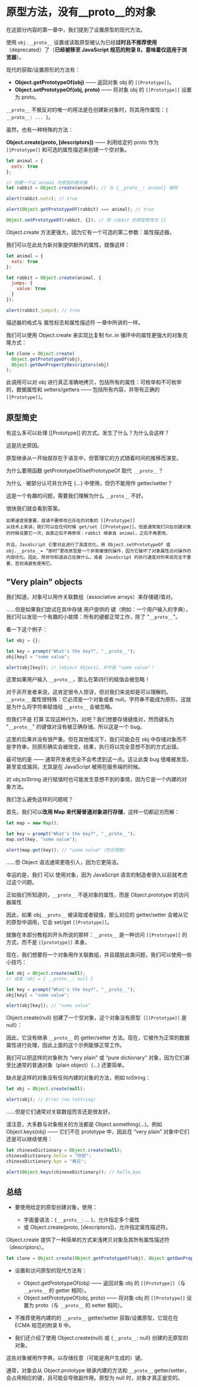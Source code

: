 # 原型方法，没有__proto__的对象

在这部分内容的第一章中，我们提到了设置原型的现代方法。

使用 `obj.__proto__` 设置或读取原型被认为已经**过时且不推荐使用**（deprecated）了（**已经被移至 JavaScript 规范的附录 B，意味着仅适用于浏览器**）。

现代的获取/设置原形的方法有：

* **Object.getPrototypeOf(obj)** —— 返回对象 obj 的 `[[Prototype]]`。
* **Object.setPrototypeOf(obj, proto)** —— 将对象 obj 的 `[[Prototype]]` 设置为 proto。

`__proto__` 不被反对的唯一的用法是在创建新对象时，将其用作属性：`{ __proto__: ... }`。

虽然，也有一种特殊的方法：

**Object.create(proto, [descriptors])** —— 利用给定的 proto 作为 `[[Prototype]]` 和可选的属性描述来创建一个空对象。

```js
let animal = {
  eats: true
};

// 创建一个以 animal 为原型的新对象
let rabbit = Object.create(animal); // 与 {__proto__: animal} 相同

alert(rabbit.eats); // true

alert(Object.getPrototypeOf(rabbit) === animal); // true

Object.setPrototypeOf(rabbit, {}); // 将 rabbit 的原型修改为 {}
```

Object.create 方法更强大，因为它有一个可选的第二参数：属性描述器。

我们可以在此处为新对象提供额外的属性，就像这样：
```js
let animal = {
  eats: true
};

let rabbit = Object.create(animal, {
  jumps: {
    value: true
  }
});

alert(rabbit.jumps); // true
```

描述器的格式与 属性标志和属性描述符 一章中所讲的一样。

我们可以使用 Object.create 来实现比复制 for..in 循环中的属性更强大的对象克隆方式：
```js
let clone = Object.create(
  Object.getPrototypeOf(obj),
  Object.getOwnPropertyDescriptors(obj)
);
```

此调用可以对 obj 进行真正准确地拷贝，包括所有的属性：可枚举和不可枚举的，数据属性和 setters/getters —— 包括所有内容，并带有正确的 `[[Prototype]]`。


## 原型简史
有这么多可以处理 [[Prototype]] 的方式。发生了什么？为什么会这样？

这是历史原因。

原型继承从一开始就存在于语言中，但管理它的方式随着时间的推移而演变。

为什么要用函数 getPrototypeOf/setPrototypeOf 取代` __proto__`？

为什么 · 被部分认可并允许在 {...} 中使用，但仍不能用作 getter/setter？

这是一个有趣的问题，需要我们理解为什么 `__proto__` 不好。

很快我们就会看到答案。

```
如果速度很重要，就请不要修改已存在的对象的 [[Prototype]]
从技术上来讲，我们可以在任何时候 get/set [[Prototype]]。但是通常我们只在创建对象的时候设置它一次，自那之后不再修改：rabbit 继承自 animal，之后不再更改。

并且，JavaScript 引擎对此进行了高度优化。用 Object.setPrototypeOf 或 obj.__proto__= “即时”更改原型是一个非常缓慢的操作，因为它破坏了对象属性访问操作的内部优化。因此，除非你知道自己在做什么，或者 JavaScript 的执行速度对你来说完全不重要，否则请避免使用它。
```

## "Very plain" objects
我们知道，对象可以用作关联数组（associative arrays）来存储键/值对。

……但是如果我们尝试在其中存储 用户提供的 键（例如：一个用户输入的字典），我们可以发现一个有趣的小故障：所有的键都正常工作，除了 "`__proto__`"。

看一下这个例子：
```js
let obj = {};

let key = prompt("What's the key?", "__proto__");
obj[key] = "some value";

alert(obj[key]); // [object Object]，并不是 "some value"！
```

这里如果用户输入 `__proto__`，那么在第四行的赋值会被忽略！

对于非开发者来说，这肯定很令人惊讶，但对我们来说却是可以理解的。`__proto__` 属性很特殊：它必须是一个对象或者 null。字符串不能成为原形。这就是为什么将字符串赋值给 `__proto__` 会被忽略。

但我们不是 打算 实现这种行为，对吧？我们想要存储键值对，然而键名为 "`__proto__`" 的键值对没有被正确存储。所以这是一个 bug。

这里的后果并没有很严重。但在其他情况下，我们可能会在 obj 中存储对象而不是字符串，则原形确实会被改变。结果，执行将以完全意想不到的方式出错。

最可怕的是 —— 通常开发者完全不会考虑到这一点。这让此类 bug 很难被发现，甚至变成漏洞，尤其是在 JavaScript 被用在服务端的时候。

对 obj.toString 进行赋值时也可能发生意想不到的事情，因为它是一个内建的对象方法。

我们怎么避免这样的问题呢？

首先，我们可以**改用 Map 来代替普通对象进行存储**，这样一切都迎刃而解：
```js
let map = new Map();

let key = prompt("What's the key?", "__proto__");
map.set(key, "some value");

alert(map.get(key)); // "some value"（符合预期）
```
……但 Object 语法通常更吸引人，因为它更简洁。

幸运的是，我们 可以 使用对象，因为 JavaScript 语言的制造者很久以前就考虑过这个问题。

正如我们所知道的，`__proto__` 不是对象的属性，而是 Object.prototype 的访问器属性

因此，如果 obj.`__proto__` 被读取或者赋值，那么对应的 getter/setter 会被从它的原型中调用，它会 set/get `[[Prototype]]`。

就像在本部分教程的开头所说的那样：`__proto__` 是一种访问 `[[Prototype]]` 的方式，而不是 `[[prototype]]` 本身。

现在，我们想要将一个对象用作关联数组，并且摆脱此类问题，我们可以使用一些小技巧：
```js
let obj = Object.create(null);
// 或者：obj = { __proto__: null }

let key = prompt("What's the key?", "__proto__");
obj[key] = "some value";

alert(obj[key]); // "some value"
```

Object.create(null) 创建了一个空对象，这个对象没有原型（`[[Prototype]]` 是 null）：

因此，它没有继承 `__proto__` 的 getter/setter 方法。现在，它被作为正常的数据属性进行处理，因此上面的这个示例能够正常工作。

我们可以把这样的对象称为 “very plain” 或 “pure dictionary” 对象，因为它们甚至比通常的普通对象（plain object）{...} 还要简单。

缺点是这样的对象没有任何内建的对象的方法，例如 toString：
```js
let obj = Object.create(null);

alert(obj); // Error (no toString)
```

……但是它们通常对关联数组而言还是很友好。

请注意，大多数与对象相关的方法都是 Object.something(...)，例如 Object.keys(obj) —— 它们不在 prototype 中，因此在 “very plain” 对象中它们还是可以继续使用：
```js
let chineseDictionary = Object.create(null);
chineseDictionary.hello = "你好";
chineseDictionary.bye = "再见";

alert(Object.keys(chineseDictionary)); // hello,bye
```

## 总结
* 要使用给定的原型创建对象，使用：

  * 字面量语法：{ `__proto__`: ... }，允许指定多个属性
  * 或 Object.create(proto, [descriptors])，允许指定属性描述符。

Object.create 提供了一种简单的方式来浅拷贝对象及其所有属性描述符（descriptors）。
```js
let clone = Object.create(Object.getPrototypeOf(obj), Object.getOwnPropertyDescriptors(obj));
```

* 设置和访问原型的现代方法有：

  * Object.getPrototypeOf(obj) —— 返回对象 obj 的 `[[Prototype]]`（与 `__proto__` 的 getter 相同）。
  * Object.setPrototypeOf(obj, proto) —— 将对象 obj 的 `[[Prototype]]` 设置为 proto（与 `__proto__` 的 setter 相同）。

* 不推荐使用内建的的 `__proto__` getter/setter 获取/设置原型，它现在在 ECMA 规范的附录 B 中。

* 我们还介绍了使用 Object.create(null) 或 {`__proto__`: null} 创建的无原型的对象。

这些对象被用作字典，以存储任意（可能是用户生成的）键。

通常，对象会从 Object.prototype 继承内建的方法和 `__proto__` getter/setter，会占用相应的键，且可能会导致副作用。原型为 null 时，对象才真正是空的。